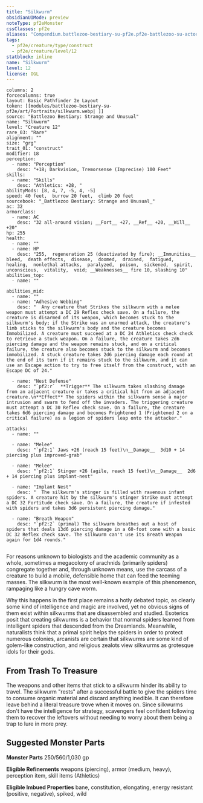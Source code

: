 ```yaml
---
title: "Silkwurm"
obsidianUIMode: preview
noteType: pf2eMonster
cssClasses: pf2e
aliases: "Compendium.battlezoo-bestiary-su-pf2e.pf2e-battlezoo-su-actors.Actor.F0YlQ2jI0LLmuB8Z" 
tags:
  - pf2e/creature/type/construct
  - pf2e/creature/level/12
statblock: inline
name: "Silkwurm"
level: 12
license: OGL
---
```


```statblock
columns: 2
forcecolumns: true
layout: Basic Pathfinder 2e Layout
token: [[modules/battlezoo-bestiary-su-pf2e/art/Portraits/silkwurm.webp| ]]
source: "Battlezoo Bestiary: Strange and Unusual"
name: "Silkwurm"
level: "Creature 12"
rare_03: "Rare"
alignment: ""
size: "grg"
trait_01: "construct"
modifier: 18
perception:
  - name: "Perception"
    desc: "+18; Darkvision, Tremorsense (Imprecise) 100 Feet"
skills:
  - name: "Skills"
    desc: "Athletics: +28, "
abilityMods: [8, 4, 7, -5, 4, -5]
speed: 40 feet,  burrow 20 feet,  climb 20 feet
sourcebook: "_Battlezoo Bestiary: Strange and Unusual_"
ac: 32
armorclass:
  - name: AC
    desc: "32 all-around vision; __Fort__ +27, __Ref__ +20, __Will__ +20"
hp: 255
health:
  - name: ""
  - name: HP
    desc: "255,  regeneration 25 (deactivated by fire); __Immunities__  bleed,  death effects,  disease,  doomed,  drained,  fatigued,  healing,  nonlethal attacks,  paralyzed,  poison,  sickened,  spirit,  unconscious,  vitality,  void; __Weaknesses__ fire 10, slashing 10"
abilities_top:
  - name: ""

abilities_mid:
  - name: ""
  - name: "Adhesive Webbing"
    desc: "  Any creature that Strikes the silkwurm with a melee weapon must attempt a DC 29 Reflex check save. On a failure, the creature is disarmed of its weapon, which becomes stuck to the silkwurm's body; if the Strike was an unarmed attack, the creature's limb sticks to the silkwurm's body and the creature becomes Immobilized. A creature must succeed at a DC 24 Athletics check check to retrieve a stuck weapon. On a failure, the creature takes 2d6 piercing damage and the weapon remains stuck, and on a critical failure, the creature also becomes stuck to the silkwurm and becomes immobilized. A stuck creature takes 2d6 piercing damage each round at the end of its turn if it remains stuck to the silkwurm, and it can use an Escape action to try to free itself from the construct, with an Escape DC of 24."

  - name: "Nest Defense"
    desc: "`pf2:r`  **Trigger** The silkwurm takes slashing damage from an adjacent creature or takes a critical hit from an adjacent creature.\n**Effect** The spiders within the silkwurm sense a major intrusion and swarm to fend off the invaders. The triggering creature must attempt a DC 30 Reflex check save. On a failure, the creature takes 6d6 piercing damage and becomes Frightened 1 (Frightened 2 on a critical failure) as a legion of spiders leap onto the attacker."

attacks:
  - name: ""

  - name: "Melee"
    desc: "`pf2:1` Jaws +26 (reach 15 feet)\n__Damage__  3d10 + 14 piercing plus improved-grab"

  - name: "Melee"
    desc: "`pf2:1` Stinger +26 (agile, reach 15 feet)\n__Damage__  2d6 + 14 piercing plus implant-nest"

  - name: "Implant Nest"
    desc: "  The silkwurm's stinger is filled with ravenous infant spiders. A creature hit by the silkwurm's stinger Strike must attempt a DC 32 Fortitude check save. On a failure, the creature if infested with spiders and takes 3d6 persistent piercing damage."

  - name: "Breath Weapon"
    desc: "`pf2:2` (primal) The silkwurm breathes out a host of spiders that deals 13d6 piercing damage in a 60-foot cone with a basic DC 32 Reflex check save. The silkwurm can't use its Breath Weapon again for 1d4 rounds."
 
```



For reasons unknown to biologists and the academic community as a whole, sometimes a megacolony of arachnids (primarily spiders) congregate together and, through unknown means, use the carcass of a creature to build a mobile, defensible home that can feed the teeming masses. The silkwurm is the most well-known example of this phenomenon, rampaging like a hungry cave worm.

Why this happens in the first place remains a hotly debated topic, as clearly some kind of intelligence and magic are involved, yet no obvious signs of them exist within silkwurms that are disassembled and studied. Esoterics posit that creating silkwurms is a behavior that normal spiders learned from intelligent spiders that descended from the Dreamlands. Meanwhile, naturalists think that a primal spirit helps the spiders in order to protect numerous colonies, arcanists are certain that silkwurms are some kind of golem-like construction, and religious zealots view silkwurms as grotesque idols for their gods.

## From Trash To Treasure

The weapons and other items that stick to a silkwurm hinder its ability to travel. The silkwurm "rests" after a successful battle to give the spiders time to consume organic material and discard anything inedible. It can therefore leave behind a literal treasure trove when it moves on. Since silkwurms don't have the intelligence for strategy, scavengers feel confident following them to recover the leftovers without needing to worry about them being a trap to lure in more prey.

## Suggested Monster Parts

**Monster Parts** 250/560/1,030 gp

**Eligible Refinements** weapons (piercing), armor (medium, heavy), perception item, skill items (Athletics)

**Eligible Imbued Properties** bane, constitution, elongating, energy resistant (positive, negative), spiked, wild
